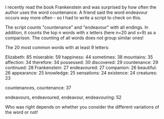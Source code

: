 I recently read the book Frankenstein and was surprised by how often the author uses the word countenance.
A friend said the word endeavour occurs way more often - so I had to write a script to check on this.

The script counts "countenance" and "endeavour" with all endings.
In addition, it counts the top n words with x letters (here n=20 and x=9) as a comparison. The counting of all words does not group similar ones!

The 20 most common words with at least 9 letters:

Elizabeth: 85
miserable: 59
happiness: 44
sometimes: 38
mountains: 35
affection: 34
therefore: 34
possessed: 30
discovered: 29
countenance: 29
continued: 28
Frankenstein: 27
endeavoured: 27
companion: 26
beautiful: 26
appearance: 25
knowledge: 25
sensations: 24
existence: 24
creatures: 23

countenances, countenance: 37

endeavours, endeavoured, endeavour, endeavouring: 52

Who was right depends on whether you consider the different variations of the word or not! 
